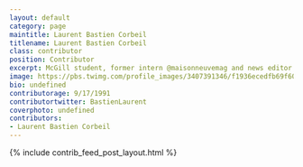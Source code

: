 ```yaml
---
layout: default
category: page
maintitle: Laurent Bastien Corbeil
titlename: Laurent Bastien Corbeil
class: contributor
position: Contributor
excerpt: McGill student, former intern @maisonneuvemag and news editor @mcgilldaily. I'll be interning @torontostar this summer.
image: https://pbs.twimg.com/profile_images/3407391346/f1936ecedfb69f600abc57dedfea78bb.jpeg
bio: undefined
contributorage: 9/17/1991
contributortwitter: BastienLaurent
coverphoto: undefined
contributors: 
- Laurent Bastien Corbeil
---
```

{% include contrib_feed_post_layout.html %}

